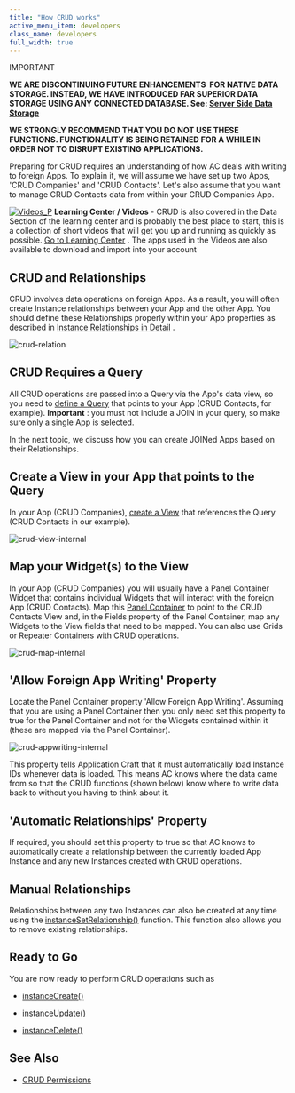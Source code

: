 ```yaml
---
title: "How CRUD works"
active_menu_item: developers
class_name: developers
full_width: true
---
```



IMPORTANT

**WE ARE DISCONTINUING FUTURE ENHANCEMENTS  FOR NATIVE DATA STORAGE. INSTEAD, WE HAVE INTRODUCED FAR SUPERIOR DATA STORAGE USING ANY CONNECTED DATABASE. See: [Server Side Data Storage](../../../../../data-storage/server-side-data-storage/)**

**WE STRONGLY RECOMMEND THAT YOU DO NOT USE THESE FUNCTIONS. FUNCTIONALITY IS BEING RETAINED FOR A WHILE IN ORDER NOT TO DISRUPT EXISTING APPLICATIONS.**

Preparing for CRUD requires an understanding of how AC deals with writing to foreign Apps. To explain it, we will assume we have set up two Apps, 'CRUD Companies' and 'CRUD Contacts'. Let's also assume that you want to manage CRUD Contacts data from within your CRUD Companies App.

[![Videos\_P](/img/docs/videos_p.png)](http://www.applicationcraft.com/learning-center#DataStorage) **Learning Center / Videos** - CRUD is also covered in the Data Section of the learning center and is probably the best place to start, this is a collection of short videos that will get you up and running as quickly as possible. [Go to Learning Center](http://www.applicationcraft.com/learning-center#DataStorage) . The apps used in the Videos are also available to download and import into your account

## CRUD and Relationships

CRUD involves data operations on foreign Apps. As a result, you will often create Instance relationships between your App and the other App. You should define these Relationships properly within your App properties as described in [Instance Relationships in Detail](../../instance-relationships-in-detail/) .

![crud-relation](/img/docs/crud-relation.zoom52.png)

## CRUD Requires a Query

All CRUD operations are passed into a Query via the App's data view, so you need to [define a Query](../../../../the-console/console-tabs/queries/) that points to your App (CRUD Contacts, for example). **Important** : you must not include a JOIN in your query, so make sure only a single App is selected.

In the next topic, we discuss how you can create JOINed Apps based on their Relationships.

## Create a View in your App that points to the Query

In your App (CRUD Companies), [create a View](../../../data-integration,-reporting-dashboards/data-section-properties/configuring-the-app-to-access) that references the Query (CRUD Contacts in our example).

![crud-view-internal](/img/docs/crud-view-internal.zoom51.png)

## Map your Widget(s) to the View

In your App (CRUD Companies) you will usually have a Panel Container Widget that contains individual Widgets that will interact with the foreign App (CRUD Contacts). Map this [Panel Container](../../../../../widget-properties-events/containers/panel) to point to the CRUD Contacts View and, in the Fields property of the Panel Container, map any Widgets to the View fields that need to be mapped. You can also use Grids or Repeater Containers with CRUD operations.

![crud-map-internal](/img/docs/crud-map-internal.zoom63.png)

## 'Allow Foreign App Writing' Property

Locate the Panel Container property 'Allow Foreign App Writing'. Assuming that you are using a Panel Container then you only need set this property to true for the Panel Container and not for the Widgets contained within it (these are mapped via the Panel Container).

![crud-appwriting-internal](/img/docs/crud-appwriting-internal.zoom53.png)

This property tells Application Craft that it must automatically load Instance IDs whenever data is loaded. This means AC knows where the data came from so that the CRUD functions (shown below) know where to write data back to without you having to think about it.

## 'Automatic Relationships' Property

If required, you should set this property to true so that AC knows to automatically create a relationship between the currently loaded App Instance and any new Instances created with CRUD operations.

## Manual Relationships

Relationships between any two Instances can also be created at any time using the [instanceSetRelationship()](../../../../../scripting-apis/client-api/instance-data-functions/instancesetrelationship) function. This function also allows you to remove existing relationships.

## Ready to Go

You are now ready to perform CRUD operations such as

 - [instanceCreate()](../../../../../scripting-apis/client-api/instance-data-functions/instancecreate)

 - [instanceUpdate()](../../../../../scripting-apis/client-api/instance-data-functions/instancesave)

 - [instanceDelete()](../../../../../scripting-apis/client-api/instance-data-functions/instancedelete)

## **See Also**

 - [CRUD Permissions](crud-permissions.htm)

